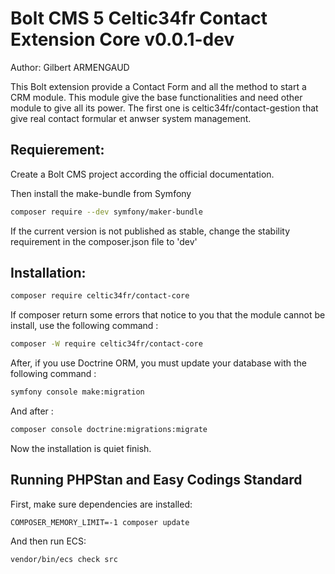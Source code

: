 # Bolt CMS 5 Celtic34fr Contact Extension Core v0.0.1-dev

Author: Gilbert ARMENGAUD

This Bolt extension provide a Contact Form and all the method to start a CRM module.
This module give the base functionalities and need other module to give all its power. The first one is
celtic34fr/contact-gestion that give real contact formular et anwser system management.

## Requierement:
Create a Bolt CMS project according the official documentation. 

Then install the make-bundle from Symfony
```bash
composer require --dev symfony/maker-bundle
```
If the current version is not published as stable, change the stability requirement in the composer.json file to 'dev'

## Installation:

```bash
composer require celtic34fr/contact-core
```
If composer return some errors that notice to you that the module cannot be install, use the following command :
```bash
composer -W require celtic34fr/contact-core
```

After, if you use Doctrine ORM, you must update your database with the following command :
```bash
symfony console make:migration
```
And after :
```bash
composer console doctrine:migrations:migrate
```
Now the installation is quiet finish.

## Running PHPStan and Easy Codings Standard

First, make sure dependencies are installed:

```
COMPOSER_MEMORY_LIMIT=-1 composer update
```

And then run ECS:

```
vendor/bin/ecs check src
```
